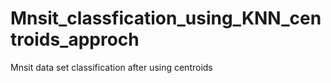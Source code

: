 # Mnsit_classfication_using_KNN_centroids_approch
Mnsit data set classification after using centroids
